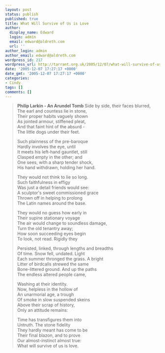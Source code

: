```yaml
---
layout: post
status: publish
published: true
title: What Will Survive of Us is Love
author:
  display_name: Edward
  login: admin
  email: edward@aldreth.com
  url: ''
author_login: admin
author_email: edward@aldreth.com
wordpress_id: 217
wordpress_url: http://tarrant.org.uk/2005/12/07/what-will-survive-of-us-is-love/
date: '2005-12-07 17:27:17 +0000'
date_gmt: '2005-12-07 17:27:17 +0000'
categories:
- Cindy
tags: []
comments: []
---
```


> **Philip Larkin - An Arundel Tomb**
> Side by side, their faces blurred,  
>  The earl and countess lie in stone,  
>  Their proper habits vaguely shown  
>  As jointed armour, stiffened pleat,  
>  And that faint hint of the absurd -  
>  The little dogs under their feet.
> 
> Such plainness of the pre-baroque  
>  Hardly involves the eye, until  
>  It meets his left-hand gauntlet, still  
>  Clasped empty in the other; and  
>  One sees, with a sharp tender shock,  
>  His hand withdrawn, holding her hand.
> 
> They would not think to lie so long.  
>  Such faithfulness in effigy  
>  Was just a detail friends would see:  
>  A sculptor\'s sweet commissioned grace  
>  Thrown off in helping to prolong  
>  The Latin names around the base.
> 
> They would no guess how early in  
>  Their supine stationary voyage  
>  The air would change to soundless damage,  
>  Turn the old tenantry away;  
>  How soon succeeding eyes begin  
>  To look, not read. Rigidly they
> 
> Persisted, linked, through lengths and breadths  
>  Of time. Snow fell, undated. Light  
>  Each summer thronged the grass. A bright  
>  Litter of birdcalls strewed the same  
>  Bone-littered ground. And up the paths  
>  The endless altered people came,
> 
> Washing at their identity.  
>  Now, helpless in the hollow of  
>  An unarmorial age, a trough  
>  Of smoke in slow suspended skeins  
>  Above their scrap of history,  
>  Only an attitude remains:
> 
> Time has transfigures them into  
>  Untruth. The stone fidelity  
>  They hardly meant has come to be  
>  Their final blazon, and to prove  
>  Our almost-instinct almost true:  
>  What will survive of us is love.

